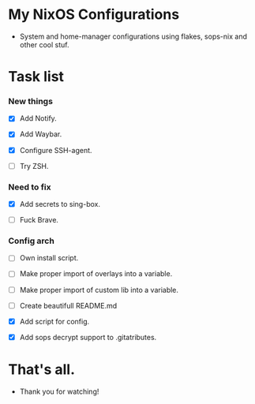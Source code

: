# My NixOS Configurations
- System and home-manager configurations using flakes, sops-nix and other cool stuf.



# Task list

### New things

- [x] Add Notify.

- [x] Add Waybar.

- [x] Configure SSH-agent.

- [ ] Try ZSH.


### Need to fix 

- [x] Add secrets to sing-box.

- [ ] Fuck Brave.

### Config arch

- [ ] Own install script.

- [ ] Make proper import of overlays into a variable.

- [ ] Make proper import of custom lib into a variable.

- [ ] Create beautifull README.md

- [x] Add script for config.

- [x] Add sops decrypt support to .gitatributes.


# That's all.
- Thank you for watching!
